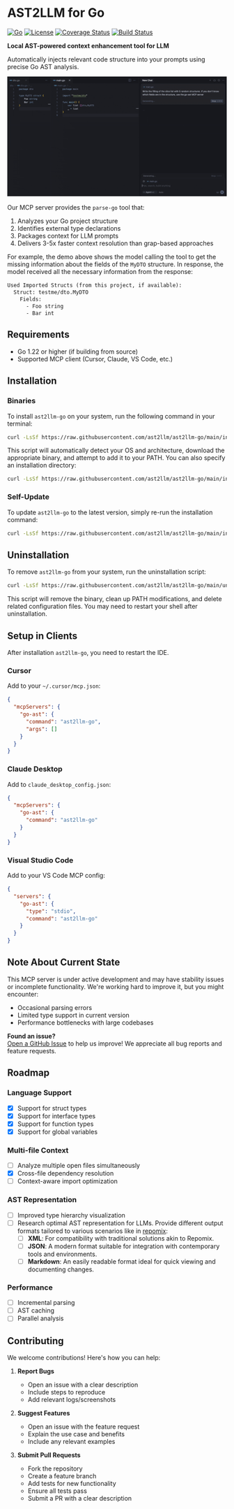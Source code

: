 # AST2LLM for Go 

[![Go](https://img.shields.io/badge/Go-1.24+-00ADD8?logo=go)](LICENSE) [![License](https://img.shields.io/badge/License-Apache-blue.svg)](LICENSE) [![Coverage Status](https://coveralls.io/repos/github/ast2llm/ast2llm-go/badge.svg?branch=add-coveralls-badge)](https://coveralls.io/github/ast2llm/ast2llm-go?branch=add-coveralls-badge) [![Build Status](https://github.com/ast2llm/ast2llm-go/actions/workflows/ci.yml/badge.svg)](https://github.com/ast2llm/ast2llm-go/actions/workflows/ci.yml)


**Local AST-powered context enhancement tool for LLM**  

Automatically injects relevant code structure into your prompts using precise Go AST analysis.

![Demo](assets/demo.gif)

Our MCP server provides the `parse-go` tool that:

1. Analyzes your Go project structure
2. Identifies external type declarations
3. Packages context for LLM prompts
4. Delivers 3-5x faster context resolution than grap-based approaches

For example, the demo above shows the model calling the tool to get the missing information about the fields of the `MyDTO` structure. In response, the model received all the necessary information from the response:

```
Used Imported Structs (from this project, if available):
  Struct: testme/dto.MyDTO
    Fields:
      - Foo string
      - Bar int
```

## Requirements

- Go 1.22 or higher (if building from source)
- Supported MCP client (Cursor, Claude, VS Code, etc.)

## Installation

### Binaries

To install `ast2llm-go` on your system, run the following command in your terminal:

```bash
curl -LsSf https://raw.githubusercontent.com/ast2llm/ast2llm-go/main/install.sh | sh
```

This script will automatically detect your OS and architecture, download the appropriate binary, and attempt to add it to your PATH. You can also specify an installation directory:

```bash
curl -LsSf https://raw.githubusercontent.com/ast2llm/ast2llm-go/main/install.sh | sh -s -- --install-dir /usr/local/bin
```

### Self-Update

To update `ast2llm-go` to the latest version, simply re-run the installation command:

```bash
curl -LsSf https://raw.githubusercontent.com/ast2llm/ast2llm-go/main/install.sh | sh
```

## Uninstallation

To remove `ast2llm-go` from your system, run the uninstallation script:

```bash
curl -LsSf https://raw.githubusercontent.com/ast2llm/ast2llm-go/main/uninstall.sh | sh
```

This script will remove the binary, clean up PATH modifications, and delete related configuration files. You may need to restart your shell after uninstallation.

## Setup in Clients

After installation `ast2llm-go`, you need to restart the IDE.

### Cursor

Add to your `~/.cursor/mcp.json`:

```json
{
  "mcpServers": {
    "go-ast": {
      "command": "ast2llm-go",
      "args": []
    }
  }  
}
```

### Claude Desktop

Add to `claude_desktop_config.json`:

```json
{
  "mcpServers": {
    "go-ast": {
      "command": "ast2llm-go"
    }
  }
}
```

### Visual Studio Code

Add to your VS Code MCP config:

```json
{
  "servers": {
    "go-ast": {
      "type": "stdio",
      "command": "ast2llm-go"
    }
  }
}
```

## Note About Current State
This MCP server is under active development and may have stability issues or incomplete functionality. We're working hard to improve it, but you might encounter:

- Occasional parsing errors
- Limited type support in current version
- Performance bottlenecks with large codebases

**Found an issue?**  
[Open a GitHub Issue](https://github.com/ast2llm/ast2llm-go/issues/new) to help us improve! We appreciate all bug reports and feature requests.

## Roadmap

### Language Support
- [x] Support for struct types
- [x] Support for interface types
- [x] Support for function types
- [x] Support for global variables

### Multi-file Context
- [ ] Analyze multiple open files simultaneously
- [x] Cross-file dependency resolution
- [ ] Context-aware import optimization

### AST Representation
- [ ] Improved type hierarchy visualization
- [ ] Research optimal AST representation for LLMs. Provide different output formats tailored to various scenarios like in [repomix](https://repomix.com):
  - [ ] **XML**: For compatibility with traditional solutions akin to Repomix.
  - [ ] **JSON**: A modern format suitable for integration with contemporary tools and environments.
  - [ ] **Markdown**: An easily readable format ideal for quick viewing and documenting changes.

### Performance
- [ ] Incremental parsing
- [ ] AST caching
- [ ] Parallel analysis

## Contributing

We welcome contributions! Here's how you can help:

1. **Report Bugs**
   - Open an issue with a clear description
   - Include steps to reproduce
   - Add relevant logs/screenshots

2. **Suggest Features**
   - Open an issue with the feature request
   - Explain the use case and benefits
   - Include any relevant examples

3. **Submit Pull Requests**
   - Fork the repository
   - Create a feature branch
   - Add tests for new functionality
   - Ensure all tests pass
   - Submit a PR with a clear description
